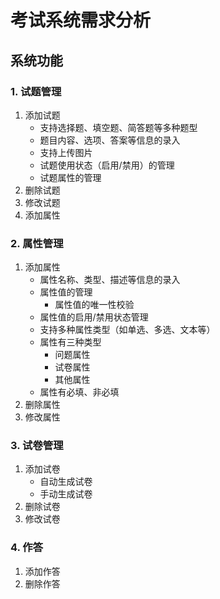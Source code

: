 # 考试系统需求分析

## 系统功能

### 1. 试题管理

1. 添加试题
    - 支持选择题、填空题、简答题等多种题型
    - 题目内容、选项、答案等信息的录入
    - 支持上传图片
    - 试题使用状态（启用/禁用）的管理
    - 试题属性的管理
2. 删除试题
3. 修改试题
4. 添加属性

### 2. 属性管理

1. 添加属性
    - 属性名称、类型、描述等信息的录入
    - 属性值的管理
        - 属性值的唯一性校验
    - 属性值的启用/禁用状态管理
    - 支持多种属性类型（如单选、多选、文本等）
    - 属性有三种类型
        - 问题属性
        - 试卷属性
        - 其他属性
    - 属性有必填、非必填
2. 删除属性
3. 修改属性

### 3. 试卷管理
1. 添加试卷
   - 自动生成试卷
   - 手动生成试卷
2. 删除试卷
3. 修改试卷

### 4. 作答

1. 添加作答
2. 删除作答

